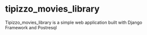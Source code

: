 # tipizzo_movies_library
Tipizzo_movies_library is a simple web application built with Django Framework and Postresql


